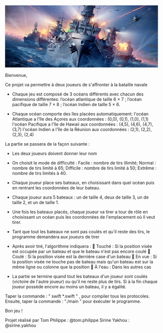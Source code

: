 ![image.png](./image.png)

Bienvenue,

Ce projet va permettre à deux joueurs de s'affronter à la bataille navale



- Chaque jeu est composé de 3 océans différents avec chacun des dimensions différentes:
l’océan atlantique de taille 6 × 7 ;
l’océan pacifique de taille 7 × 8 ;
l’océan Indien de taille 5 × 6.

- Chaque océan comporte des îles placées automatiquement:
l'océan Atlantique a l'île des Açores aux coordonnées : (0,0), (0,1), (1,0), (1,1)
l'océan Pacifique a l'île de Hawaii aux coordonnées : (4,5), (4,6), (4,7), (3,7)
l'océan Indien a l'île de la Réunion aux coordonnées : (2,1), (2,2), (2,3), (2,4)

La partie se passera de la façon suivante :

- Les deux joueurs doivent donner leur nom

- On choisit le mode de difficulté :
Facile : nombre de tirs illimité;
Normal : nombre de tirs limité à 65;
Difficile : nombre de tirs limité à 50;
Extrême : nombre de tirs limités à 40.

- Chaque joueur place ses bateaux, en choisissant dans quel océan puis en rentrant les coordonnées de leur bateau.

- Chaque joueur aura 5 bateaux : un de taille 4, deux de taille 3, un de taille 2, et un de taille 1.

- Une fois les bateaux placés, chaque joueur va tirer a tour de rôle en choisissant un océan puis les coordonnées de l'emplacement où il veut tirer. 

- Tant que tout les bateaux ne sont pas coulés et qu'il reste des tirs, le programme demandera aux joueurs de tirer

- Après avoir tiré, l'algorithme indiquera : 
    🔹 Touché : Si la position visée est occupée par un bateau et que le bateau n'est pas encore coulé
    🔹 Coulé : Si la position visée est la dernière case d'un bateau
    🔹 En vue : Si la position visée ne touche pas de bateau mais qu'un bateau est sur la même ligne ou colonne que la position
    🔹 À l'eau : Dans les autres cas

- La partie se termine quand tout les bateaux d'un joueur sont coulés (victoire de l'autre joueur) ou qu'il ne reste plus de tirs. Si à la fin chaque joueur possède encore au moins un bateau, il y a égalité.

Taper la commande : " swift *.swift " , pour compiler tous les protocoles. Ensuite, taper la commande : "./main " pour éxécuter le programme.

Bon jeu !


Projet réalisé par
Tom Philippe : @tom.philippe
Sirine Yakhou : @sirine.yakhou
```

